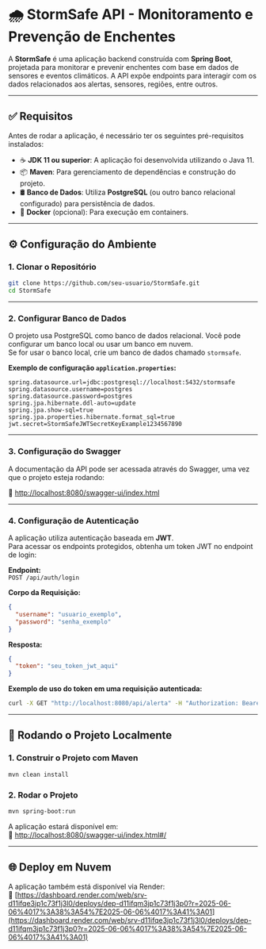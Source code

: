 # 🌧️ StormSafe API - Monitoramento e Prevenção de Enchentes

A **StormSafe** é uma aplicação backend construída com **Spring Boot**, projetada para monitorar e prevenir enchentes com base em dados de sensores e eventos climáticos. A API expõe endpoints para interagir com os dados relacionados aos alertas, sensores, regiões, entre outros.

---

## ✅ Requisitos

Antes de rodar a aplicação, é necessário ter os seguintes pré-requisitos instalados:

- ☕ **JDK 11 ou superior**: A aplicação foi desenvolvida utilizando o Java 11.  
- 📦 **Maven**: Para gerenciamento de dependências e construção do projeto.  
- 🛢️ **Banco de Dados**: Utiliza **PostgreSQL** (ou outro banco relacional configurado) para persistência de dados.  
- 🐳 **Docker** (opcional): Para execução em containers.

---

## ⚙️ Configuração do Ambiente

### 1. Clonar o Repositório

```bash
git clone https://github.com/seu-usuario/StormSafe.git
cd StormSafe
```

---

### 2. Configurar Banco de Dados

O projeto usa PostgreSQL como banco de dados relacional. Você pode configurar um banco local ou usar um banco em nuvem.  
Se for usar o banco local, crie um banco de dados chamado `stormsafe`.

**Exemplo de configuração `application.properties`:**

```properties
spring.datasource.url=jdbc:postgresql://localhost:5432/stormsafe
spring.datasource.username=postgres
spring.datasource.password=postgres
spring.jpa.hibernate.ddl-auto=update
spring.jpa.show-sql=true
spring.jpa.properties.hibernate.format_sql=true
jwt.secret=StormSafeJWTSecretKeyExample1234567890
```

---

### 3. Configuração do Swagger

A documentação da API pode ser acessada através do Swagger, uma vez que o projeto esteja rodando:

🔗 [http://localhost:8080/swagger-ui/index.html](http://localhost:8080/swagger-ui/index.html)

---

### 4. Configuração de Autenticação

A aplicação utiliza autenticação baseada em **JWT**.  
Para acessar os endpoints protegidos, obtenha um token JWT no endpoint de login:

**Endpoint:**  
`POST /api/auth/login`

**Corpo da Requisição:**

```json
{
  "username": "usuario_exemplo",
  "password": "senha_exemplo"
}
```

**Resposta:**

```json
{
  "token": "seu_token_jwt_aqui"
}
```

**Exemplo de uso do token em uma requisição autenticada:**

```bash
curl -X GET "http://localhost:8080/api/alerta" -H "Authorization: Bearer seu_token_jwt_aqui"
```

---

## 🚀 Rodando o Projeto Localmente

### 1. Construir o Projeto com Maven

```bash
mvn clean install
```

### 2. Rodar o Projeto

```bash
mvn spring-boot:run
```

A aplicação estará disponível em:  
🔗 [http://localhost:8080/swagger-ui/index.html#/](http://localhost:8080/swagger-ui/index.html#/)

---

## 🌐 Deploy em Nuvem

A aplicação também está disponível via Render:  
🔗 [https://dashboard.render.com/web/srv-d11ifqe3jp1c73f1j3l0/deploys/dep-d11ifqm3jp1c73f1j3p0?r=2025-06-06%4017%3A38%3A54%7E2025-06-06%4017%3A41%3A01](https://dashboard.render.com/web/srv-d11ifqe3jp1c73f1j3l0/deploys/dep-d11ifqm3jp1c73f1j3p0?r=2025-06-06%4017%3A38%3A54%7E2025-06-06%4017%3A41%3A01)